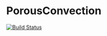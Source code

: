 # PorousConvection

[![Build Status](https://github.com/eth-vaw-glaciology/pde-on-gpu-teachers/actions/workflows/CI.yml/badge.svg?branch=main)](https://github.com/eth-vaw-glaciology/pde-on-gpu-teachers/actions/workflows/CI.yml?query=branch%3Amain)
